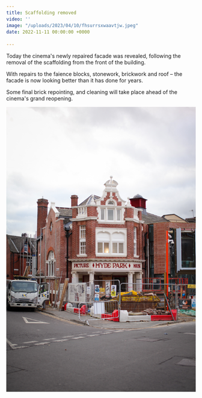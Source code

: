 ```yaml
---
title: Scaffolding removed
video: ''
image: "/uploads/2023/04/10/fhsurrsxwaavtjw.jpeg"
date: 2022-11-11 00:00:00 +0000

---
```

Today the cinema's newly repaired facade was revealed, following the removal of the scaffolding from the front of the building. 

With repairs to the faience blocks, stonework, brickwork and roof – the facade is now looking better than it has done for years. 

Some final brick repointing, and cleaning will take place ahead of the cinema's grand reopening. 

![](/uploads/2023/04/10/fhsurrsxwaavtjw.jpeg)